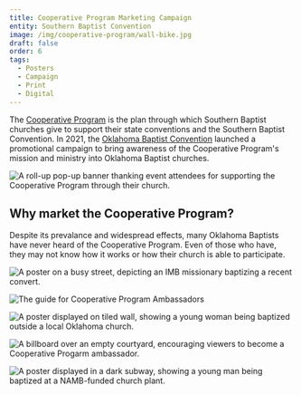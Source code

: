 ```yaml
---
title: Cooperative Program Marketing Campaign
entity: Southern Baptist Convention
image: /img/cooperative-program/wall-bike.jpg
draft: false
order: 6
tags:
  - Posters
  - Campaign
  - Print
  - Digital
---
```


The [Cooperative Program](//sbc.net/cp) is the plan through which Southern Baptist churches give to support their state conventions and the Southern Baptist Convention. In 2021, the [Oklahoma Baptist Convention](/design/oklahoma-baptists/) launched a promotional campaign to bring awareness of the Cooperative Program's mission and ministry into Oklahoma Baptist churches.

![A roll-up pop-up banner thanking event attendees for supporting the Cooperative Program through their church.](/img/cooperative-program/roll-ups.jpg)

## Why market the Cooperative Program?

Despite its prevalance and widespread effects, many Oklahoma Baptists have never heard of the Cooperative Program. Even of those who have, they may not know how it works or how their church is able to participate.

![A poster on a busy street, depicting an IMB missionary baptizing a recent convert.](/img/cooperative-program/street-pedestrians.jpg)

![The guide for Cooperative Program Ambassadors](/img/cooperative-program/ambassador-guide.jpg)

![A poster displayed on tiled wall, showing a young woman being baptized outside a local Oklahoma church.](/img/cooperative-program/wall-stairs.jpg)

![A billboard over an empty courtyard, encouraging viewers to become a Cooperative Progarm ambassador.](/img/cooperative-program/billboard-horizontal.jpg)

![A poster displayed in a dark subway, showing a young man being baptized at a NAMB-funded church plant.](/img/cooperative-program/subway.jpg)
